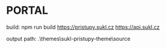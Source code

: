 # PORTAL #

build:
npm run build https://pristupy.sukl.cz https://api.sukl.cz

output path: 
.\themes\sukl-pristupy-theme\source